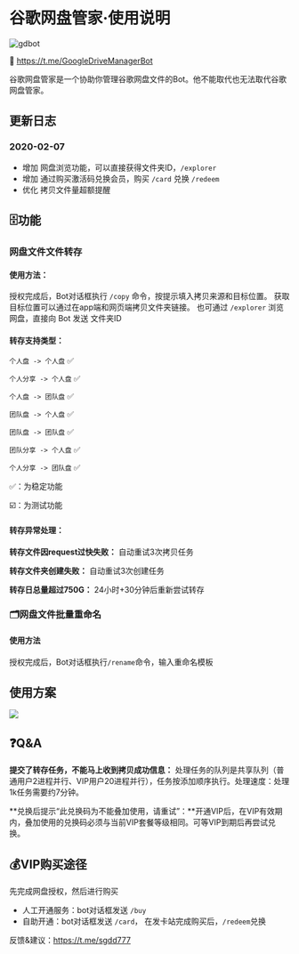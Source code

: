 # 谷歌网盘管家·使用说明
![gdbot](https://i.loli.net/2020/02/07/zowiKJkuhaLvef3.png)

🤖 https://t.me/GoogleDriveManagerBot

谷歌网盘管家是一个协助你管理谷歌网盘文件的Bot。他不能取代也无法取代谷歌网盘管家。
## 更新日志
### 2020-02-07
- 增加 网盘浏览功能，可以直接获得文件夹ID，`/explorer`
- 增加 通过购买激活码兑换会员，购买 `/card` 兑换 `/redeem`
- 优化 拷贝文件量超额提醒

## 🗄功能
### 网盘文件文件转存
#### 使用方法：
授权完成后，Bot对话框执行 `/copy` 命令，按提示填入拷贝来源和目标位置。
获取目标位置可以通过在app端和网页端拷贝文件夹链接。
也可通过 `/explorer` 浏览网盘，直接向 Bot 发送 文件夹ID
#### 转存支持类型：
`个人盘 -> 个人盘` ✅

`个人分享 -> 个人盘` ✅

`个人盘 -> 团队盘` ✅

`团队盘 -> 个人盘` ✅

`团队盘 -> 团队盘` ✅

`团队分享 -> 个人盘` ✅

`个人分享 -> 团队盘` ✅

✅：为稳定功能

☑️：为测试功能

#### 转存异常处理：
**转存文件因request过快失败：** 自动重试3次拷贝任务

**转存文件夹创建失败：** 自动重试3次创建任务

**转存日总量超过750G：** 24小时+30分钟后重新尝试转存

### 🗂网盘文件批量重命名
#### 使用方法
授权完成后，Bot对话框执行`/rename`命令，输入重命名模板

## 使用方案
![](https://i.loli.net/2020/02/07/WFNAip9sjLwolh5.jpg)

## ❓Q&A
**提交了转存任务，不能马上收到拷贝成功信息：** 处理任务的队列是共享队列（普通用户2进程并行、VIP用户20进程并行），任务按添加顺序执行。处理速度：处理1k任务需要约7分钟。

**兑换后提示“此兑换码为不能叠加使用，请重试”：**开通VIP后，在VIP有效期内，叠加使用的兑换码必须与当前VIP套餐等级相同。可等VIP到期后再尝试兑换。


## 💰VIP购买途径
先完成网盘授权，然后进行购买
- 人工开通服务：bot对话框发送 `/buy`
- 自助开通：bot对话框发送 `/card`， 在发卡站完成购买后，`/redeem`兑换

反馈&建议：https://t.me/sgdd777

